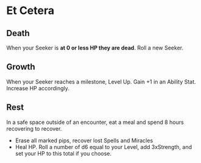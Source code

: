# Et Cetera

## Death

When your Seeker is **at 0 or less HP they are dead**. Roll a new Seeker.

## Growth

When your Seeker reaches a milestone, Level Up. Gain +1 in an Ability Stat. Increase HP accordingly.

## Rest

In a safe space outside of an encounter, eat a meal and spend 8 hours recovering to recover.

- Erase all marked pips, recover lost Spells and Miracles
- Heal HP. Roll a number of d6 equal to your Level, add 3xStrength, and set your HP to this total if you choose.
